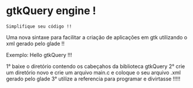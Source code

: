 # gtkQuery engine !
    Simplifique seu código !!
  
  Uma nova sintaxe para facilitar a criação de aplicações em gtk utilizando o xml gerado pelo glade !!
  
  
  Exemplo: Hello gtkQuery !!!
  
  1° baixe o diretório contendo os cabeçahos da biblioteca gtkQuery
  2° crie um diretório novo e crie um arquivo main.c e coloque o seu arquivo .xml gerado pelo glade
  3° utilize a referencia para programar e divirtasse !!!!!
